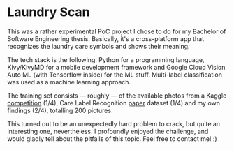 # Laundry Scan

This was a rather experimental PoC project I chose to do for my Bachelor of Software Engineering thesis. Basically, it's a cross-platform app that recognizes the laundry care symbols and shows their meaning.

The tech stack is the following: Python for a programming language, Kivy/KivyMD for a mobile development framework and Google Cloud Vision Auto ML (with Tensorflow inside) for the ML stuff. Multi-label classification was used as a machine learning approach.

The training set consists — roughly — of the available photos from a Kaggle [competition](https://www.kaggle.com/c/identification-care-symbols/discussion/96414) (1/4), Care Label Recognition [paper](https://cmp.felk.cvut.cz/~matas/papers/kralicek-2019-care_labels-icdar.pdf) dataset (1/4) and my own findings (2/4), totalling 200 pictures.

This turned out to be an unexpectedly hard problem to crack, but quite an interesting one, nevertheless. I profoundly enjoyed the challenge, and would gladly tell about the pitfalls of this topic. Feel free to contact me! :)
